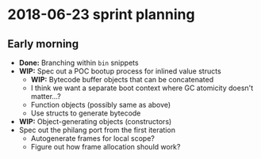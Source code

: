 # 2018-06-23 sprint planning
## Early morning
- **Done:** Branching within `bin` snippets
- **WIP:** Spec out a POC bootup process for inlined value structs
  - **WIP:** Bytecode buffer objects that can be concatenated
  - I think we want a separate boot context where GC atomicity doesn't matter...?
  - Function objects (possibly same as above)
  - Use structs to generate bytecode
- **WIP:** Object-generating objects (constructors)
- Spec out the philang port from the first iteration
  - Autogenerate frames for local scope?
  - Figure out how frame allocation should work?
